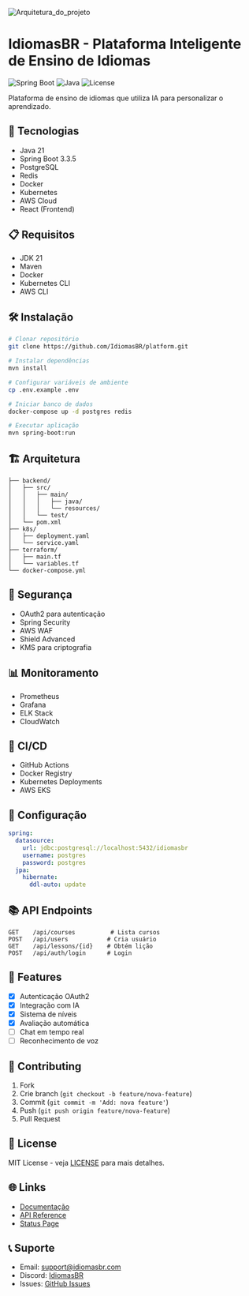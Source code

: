 ![Arquitetura_do_projeto](https://github.com/user-attachments/assets/69e02d51-fcb4-4b8c-ac23-c2c31d3758f3)
# IdiomasBR - Plataforma Inteligente de Ensino de Idiomas

![Spring Boot](https://img.shields.io/badge/Spring%20Boot-3.3.5-green)
![Java](https://img.shields.io/badge/Java-21-blue)
![License](https://img.shields.io/badge/license-MIT-green)

Plataforma de ensino de idiomas que utiliza IA para personalizar o aprendizado.

## 🚀 Tecnologias

- Java 21
- Spring Boot 3.3.5
- PostgreSQL
- Redis
- Docker
- Kubernetes
- AWS Cloud
- React (Frontend)

## 📋 Requisitos

- JDK 21
- Maven
- Docker
- Kubernetes CLI
- AWS CLI

## 🛠️ Instalação

```bash
# Clonar repositório
git clone https://github.com/IdiomasBR/platform.git

# Instalar dependências
mvn install

# Configurar variáveis de ambiente
cp .env.example .env

# Iniciar banco de dados
docker-compose up -d postgres redis

# Executar aplicação
mvn spring-boot:run
```

## 🏗️ Arquitetura

```
├── backend/
│   ├── src/
│   │   ├── main/
│   │   │   ├── java/
│   │   │   └── resources/
│   │   └── test/
│   └── pom.xml
├── k8s/
│   ├── deployment.yaml
│   └── service.yaml
├── terraform/
│   ├── main.tf
│   └── variables.tf
└── docker-compose.yml
```

## 🔐 Segurança

- OAuth2 para autenticação
- Spring Security
- AWS WAF
- Shield Advanced
- KMS para criptografia

## 📊 Monitoramento

- Prometheus
- Grafana
- ELK Stack
- CloudWatch

## 🔄 CI/CD

- GitHub Actions
- Docker Registry
- Kubernetes Deployments
- AWS EKS

## 🔧 Configuração

```yaml
spring:
  datasource:
    url: jdbc:postgresql://localhost:5432/idiomasbr
    username: postgres
    password: postgres
  jpa:
    hibernate:
      ddl-auto: update
```

## 📚 API Endpoints

```
GET    /api/courses          # Lista cursos
POST   /api/users           # Cria usuário
GET    /api/lessons/{id}    # Obtém lição
POST   /api/auth/login      # Login
```

## 🎯 Features

- [x] Autenticação OAuth2
- [x] Integração com IA
- [x] Sistema de níveis
- [x] Avaliação automática
- [ ] Chat em tempo real
- [ ] Reconhecimento de voz

## 🤝 Contributing

1. Fork
2. Crie branch (`git checkout -b feature/nova-feature`)
3. Commit (`git commit -m 'Add: nova feature'`)
4. Push (`git push origin feature/nova-feature`)
5. Pull Request

## 📄 License

MIT License - veja [LICENSE](LICENSE) para mais detalhes.

## 🌐 Links

- [Documentação](https://docs.idiomasbr.com)
- [API Reference](https://api.idiomasbr.com/docs)
- [Status Page](https://status.idiomasbr.com)

## 📞 Suporte

- Email: support@idiomasbr.com
- Discord: [IdiomasBR](https://discord.gg/idiomasbr)
- Issues: [GitHub Issues](https://github.com/IdiomasBR/platform/issues)
